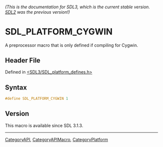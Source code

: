 ###### (This is the documentation for SDL3, which is the current stable version. [SDL2](https://wiki.libsdl.org/SDL2/) was the previous version!)
# SDL_PLATFORM_CYGWIN

A preprocessor macro that is only defined if compiling for Cygwin.

## Header File

Defined in [<SDL3/SDL_platform_defines.h>](https://github.com/libsdl-org/SDL/blob/main/include/SDL3/SDL_platform_defines.h)

## Syntax

```c
#define SDL_PLATFORM_CYGWIN 1
```

## Version

This macro is available since SDL 3.1.3.

----
[CategoryAPI](CategoryAPI), [CategoryAPIMacro](CategoryAPIMacro), [CategoryPlatform](CategoryPlatform)

